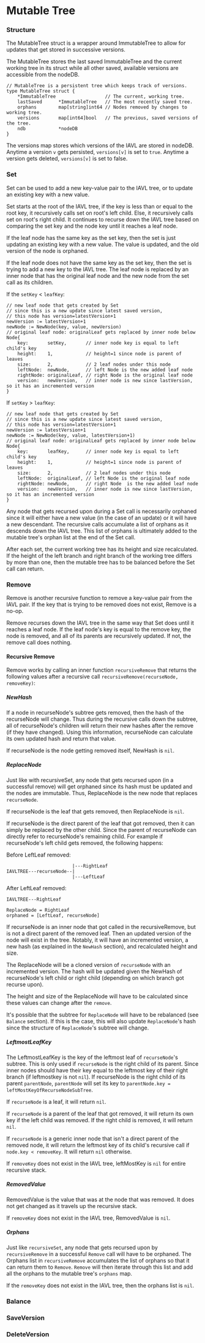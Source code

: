 # Mutable Tree

### Structure

The MutableTree struct is a wrapper around ImmutableTree to allow for updates that get stored in successive versions.

The MutableTree stores the last saved ImmutableTree and the current working tree in its struct while all other saved, available versions are accessible from the nodeDB.

```golang
// MutableTree is a persistent tree which keeps track of versions.
type MutableTree struct {
	*ImmutableTree                  // The current, working tree.
	lastSaved      *ImmutableTree   // The most recently saved tree.
	orphans        map[string]int64 // Nodes removed by changes to working tree.
	versions       map[int64]bool   // The previous, saved versions of the tree.
	ndb            *nodeDB
}
```

The versions map stores which versions of the IAVL are stored in nodeDB. Anytime a version `v` gets persisted, `versions[v]` is set to `true`. Anytime a version gets deleted, `versions[v]` is set to false.

### Set

Set can be used to add a new key-value pair to the IAVL tree, or to update an existing key with a new value.

Set starts at the root of the IAVL tree, if the key is less than or equal to the root key, it recursively calls set on root's left child. Else, it recursively calls set on root's right child. It continues to recurse down the IAVL tree based on comparing the set key and the node key until it reaches a leaf node.

If the leaf node has the same key as the set key, then the set is just updating an existing key with a new value. The value is updated, and the old version of the node is orphaned.

If the leaf node does not have the same key as the set key, then the set is trying to add a new key to the IAVL tree. The leaf node is replaced by an inner node that has the original leaf node and the new node from the set call as its children.

If the `setKey` < `leafKey`:

```golang
// new leaf node that gets created by Set
// since this is a new update since latest saved version,
// this node has version=latestVersion+1
newVersion := latestVersion+1
newNode := NewNode(key, value, newVersion)
// original leaf node: originalLeaf gets replaced by inner node below
Node{
    key:       setKey,       // inner node key is equal to left child's key
    height:    1,            // height=1 since node is parent of leaves
    size:      2,            // 2 leaf nodes under this node
    leftNode:  newNode,      // left Node is the new added leaf node
    rightNode: originalLeaf, // right Node is the original leaf node
    version:   newVersion,   // inner node is new since lastVersion, so it has an incremented version
}
```

If `setKey` > `leafKey`:

```golang
// new leaf node that gets created by Set
// since this is a new update since latest saved version,
// this node has version=latestVersion+1
newVersion := latestVersion+1
newNode := NewNode(key, value, latestVersion+1)
// original leaf node: originalLeaf gets replaced by inner node below
Node{
    key:       leafKey,      // inner node key is equal to left child's key
    height:    1,            // height=1 since node is parent of leaves
    size:      2,            // 2 leaf nodes under this node
    leftNode:  originalLeaf, // left Node is the original leaf node
    rightNode: newNode,      // right Node  is the new added leaf node
    version:   newVersion,   // inner node is new since lastVersion, so it has an incremented version
}
```

Any node that gets recursed upon during a Set call is necessarily orphaned since it will either have a new value (in the case of an update) or it will have a new descendant. The recursive calls accumulate a list of orphans as it descends down the IAVL tree. This list of orphans is ultimately added to the mutable tree's orphan list at the end of the Set call.

After each set, the current working tree has its height and size recalculated. If the height of the left branch and right branch of the working tree differs by more than one, then the mutable tree has to be balanced before the Set call can return.

### Remove

Remove is another recursive function to remove a key-value pair from the IAVL pair. If the key that is trying to be removed does not exist, Remove is a no-op.

Remove recurses down the IAVL tree in the same way that Set does until it reaches a leaf node. If the leaf node's key is equal to the remove key, the node is removed, and all of its parents are recursively updated. If not, the remove call does nothing.

#### Recursive Remove

Remove works by calling an inner function `recursiveRemove` that returns the following values after a recursive call `recursiveRemove(recurseNode, removeKey)`:

##### NewHash

If a node in recurseNode's subtree gets removed, then the hash of the recurseNode will change. Thus during the recursive calls down the subtree, all of recurseNode's children will return their new hashes after the remove (if they have changed). Using this information, recurseNode can calculate its own updated hash and return that value.

If recurseNode is the node getting removed itself, NewHash is `nil`.

##### ReplaceNode

Just like with recursiveSet, any node that gets recursed upon (in a successful remove) will get orphaned since its hash must be updated and the nodes are immutable. Thus, ReplaceNode is the new node that replaces `recurseNode`.

If recurseNode is the leaf that gets removed, then ReplaceNode is `nil`.

If recurseNode is the direct parent of the leaf that got removed, then it can simply be replaced by the other child. Since the parent of recurseNode can directly refer to recurseNode's remaining child. For example if recurseNode's left child gets removed, the following happens:


Before LeftLeaf removed:
```
                        |---RightLeaf
IAVLTREE---recurseNode--|
                        |---LeftLeaf
```

After LeftLeaf removed:
```
IAVLTREE---RightLeaf

ReplaceNode = RightLeaf
orphaned = [LeftLeaf, recurseNode]
```

If recurseNode is an inner node that got called in the recursiveRemove, but is not a direct parent of the removed leaf. Then an updated version of the node will exist in the tree. Notably, it will have an incremented version, a new hash (as explained in the `NewHash` section), and recalculated height and size.

The ReplaceNode will be a cloned version of `recurseNode` with an incremented version. The hash will be updated given the NewHash of recurseNode's left child or right child (depending on which branch got recurse upon).

The height and size of the ReplaceNode will have to be calculated since these values can change after the `remove`.

It's possible that the subtree for `ReplaceNode` will have to be rebalanced (see `Balance` section). If this is the case, this will also update `ReplaceNode`'s hash since the structure of `ReplaceNode`'s subtree will change.

##### LeftmostLeafKey

The LeftmostLeafKey is the key of the leftmost leaf of `recurseNode`'s subtree. This is only used if `recurseNode` is the right child of its parent. Since inner nodes should have their key equal to the leftmost key of their right branch (if leftmostkey is not `nil`). If recurseNode is the right child of its parent `parentNode`, `parentNode` will set its key to `parentNode.key = leftMostKeyOfRecurseNodeSubTree`.

If `recurseNode` is a leaf, it will return `nil`.

If `recurseNode` is a parent of the leaf that got removed, it will return its own key if the left child was removed. If the right child is removed, it will return `nil`.

If `recurseNode` is a generic inner node that isn't a direct parent of the removed node, it will return the leftmost key of its child's recursive call if `node.key < removeKey`. It will return `nil` otherwise.

If `removeKey` does not exist in the IAVL tree, leftMostKey is `nil` for entire recursive stack.

##### RemovedValue

RemovedValue is the value that was at the node that was removed. It does not get changed as it travels up the recursive stack.

If `removeKey` does not exist in the IAVL tree, RemovedValue is `nil`.


##### Orphans

Just like `recursiveSet`, any node that gets recursed upon by `recursiveRemove` in a successful `Remove` call will have to be orphaned. The Orphans list in `recursiveRemove` accumulates the list of orphans so that it can return them to `Remove`. `Remove` will then iterate through this list and add all the orphans to the mutable tree's `orphans` map.

If the `removeKey` does not exist in the IAVL tree, then the orphans list is `nil`.

### Balance

### SaveVersion

### DeleteVersion
